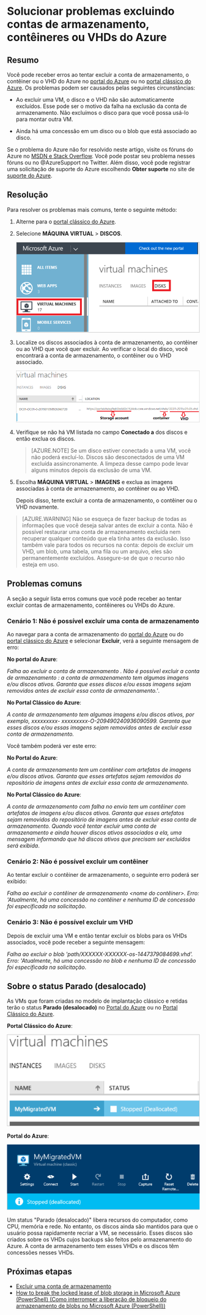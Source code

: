 <properties
	pageTitle="Solucionar problemas de exclusão de contas de armazenamento, contêineres ou VHDs do Azure | Microsoft Azure"
	description="Solucionar problemas excluindo contas de armazenamento, contêineres ou VHDs do Azure"
	services="storage"
	documentationCenter=""
	authors="genlin"
	manager="felixwu"
	editor="tysonn"
	tags="storage"/>

<tags
	ms.service="storage"
	ms.workload="na"
	ms.tgt_pltfrm="na"
	ms.devlang="na"
	ms.topic="article"
	ms.date="09/20/2016"
	ms.author="minet;genli;robinsh"/>

# Solucionar problemas excluindo contas de armazenamento, contêineres ou VHDs do Azure

## Resumo
Você pode receber erros ao tentar excluir a conta de armazenamento, o contêiner ou o VHD do Azure no [portal do Azure](https://portal.azure.com/) ou no [portal clássico do Azure](https://manage.windowsazure.com/). Os problemas podem ser causados pelas seguintes circunstâncias:

-	Ao excluir uma VM, o disco e o VHD não são automaticamente excluídos. Esse pode ser o motivo da falha na exclusão da conta de armazenamento. Não excluímos o disco para que você possa usá-lo para montar outra VM.

-	Ainda há uma concessão em um disco ou o blob que está associado ao disco.

Se o problema do Azure não for resolvido neste artigo, visite os fóruns do Azure no [MSDN e Stack Overflow](https://azure.microsoft.com/support/forums/). Você pode postar seu problema nesses fóruns ou no @AzureSupport no Twitter. Além disso, você pode registrar uma solicitação de suporte do Azure escolhendo **Obter suporte** no site de [suporte do Azure](https://azure.microsoft.com/support/options/).

## Resolução
Para resolver os problemas mais comuns, tente o seguinte método:

1. Alterne para o [portal clássico do Azure](https://manage.windowsazure.com/).
2. Selecione **MÁQUINA VIRTUAL** > **DISCOS**.

	![Imagem de discos em máquinas virtuais no portal clássico do Azure.](./media/storage-cannot-delete-storage-account-container-vhd/VMUI.png)

3. Localize os discos associados à conta de armazenamento, ao contêiner ou ao VHD que você quer excluir. Ao verificar o local do disco, você encontrará a conta de armazenamento, o contêiner ou o VHD associado.

	![Imagem que mostra informações sobre o local para os discos no portal clássico do Azure](./media/storage-cannot-delete-storage-account-container-vhd/DiskLocation.png)

4. Verifique se não há VM listada no campo **Conectado a** dos discos e então exclua os discos.

 	> [AZURE.NOTE] Se um disco estiver conectado a uma VM, você não poderá excluí-lo. Discos são desconectados de uma VM excluída assincronamente. A limpeza desse campo pode levar alguns minutos depois da exclusão de uma VM.

5. Escolha **MÁQUINA VIRTUAL** > **IMAGENS** e exclua as imagens associadas à conta de armazenamento, ao contêiner ou ao VHD.

	Depois disso, tente excluir a conta de armazenamento, o contêiner ou o VHD novamente.

> [AZURE.WARNING] Não se esqueça de fazer backup de todas as informações que você deseja salvar antes de excluir a conta. Não é possível restaurar uma conta de armazenamento excluída nem recuperar qualquer conteúdo que ela tinha antes da exclusão. Isso também vale para todos os recursos na conta: depois de excluir um VHD, um blob, uma tabela, uma fila ou um arquivo, eles são permanentemente excluídos. Assegure-se de que o recurso não esteja em uso.

## Problemas comuns

A seção a seguir lista erros comuns que você pode receber ao tentar excluir contas de armazenamento, contêineres ou VHDs do Azure.

### Cenário 1: Não é possível excluir uma conta de armazenamento

Ao navegar para a conta de armazenamento do [portal do Azure](https://portal.azure.com/) ou do [portal clássico do Azure](https://manage.windowsazure.com/) e selecionar **Excluir**, verá a seguinte mensagem de erro:

**No portal do Azure**:

*Falha ao excluir a conta de armazenamento <vm-storage-account-name>. Não é possível excluir a conta de armazenamento <vm-storage-account-name>: a conta de armazenamento <vm-storage-account-name> tem algumas imagens e/ou discos ativos. Garanta que esses discos e/ou essas imagens sejam removidos antes de excluir essa conta de armazenamento.'*.

**No Portal Clássico do Azure**:

*A conta de armazenamento <vm-storage-account-name> tem algumas imagens e/ou discos ativos, por exemplo, xxxxxxxxx- xxxxxxxxx-O-209490240936090599. Garanta que esses discos e/ou essas imagens sejam removidos antes de excluir essa conta de armazenamento.*

Você também poderá ver este erro:

**No Portal do Azure**:

*A conta de armazenamento <vm-storage-account-name> tem um contêiner com artefatos de imagens e/ou discos ativos. Garanta que esses artefatos sejam removidos do repositório de imagens antes de excluir essa conta de armazenamento*.

**No Portal Clássico do Azure**:

*A conta de armazenamento com falha no envio <vm-storage-account-name> tem um contêiner com artefatos de imagens e/ou discos ativos. Garanta que esses artefatos sejam removidos do repositório de imagens antes de excluir essa conta de armazenamento. Quando você tentar excluir uma conta de armazenamento e ainda houver discos ativos associados a ela, uma mensagem informando que há discos ativos que precisam ser excluídos será exibida*.

### Cenário 2: Não é possível excluir um contêiner

Ao tentar excluir o contêiner de armazenamento, o seguinte erro poderá ser exibido:

*Falha ao excluir o contêiner de armazenamento <nome do contêiner>. Erro: 'Atualmente, há uma concessão no contêiner e nenhuma ID de concessão foi especificada na solicitação*.

### Cenário 3: Não é possível excluir um VHD

Depois de excluir uma VM e então tentar excluir os blobs para os VHDs associados, você pode receber a seguinte mensagem:

*Falha ao excluir o blob 'path/XXXXXX-XXXXXX-os-1447379084699.vhd'. Erro: 'Atualmente, há uma concessão no blob e nenhuma ID de concessão foi especificada na solicitação*.

## Sobre o status Parado (desalocado)

As VMs que foram criadas no modelo de implantação clássico e retidas terão o status **Parado (desalocado)** no [Portal do Azure](https://portal.azure.com/) ou no [Portal Clássico do Azure](https://manage.windowsazure.com/).

**Portal Clássico do Azure**:

![Status Parado (Desalocado) para VMs no portal do Azure.](./media/storage-cannot-delete-storage-account-container-vhd/moreinfo2.png)


**Portal do Azure**:

![Status Parado (desalocado) para VMs no portal clássico do Azure.](./media/storage-cannot-delete-storage-account-container-vhd/moreinfo1.png)

Um status "Parado (desalocado)" libera recursos do computador, como CPU, memória e rede. No entanto, os discos ainda são mantidos para que o usuário possa rapidamente recriar a VM, se necessário. Esses discos são criados sobre os VHDs cujos backups são feitos pelo armazenamento do Azure. A conta de armazenamento tem esses VHDs e os discos têm concessões nesses VHDs.

## Próximas etapas

- [Excluir uma conta de armazenamento](storage-create-storage-account.md#delete-a-storage-account)
- [How to break the locked lease of blob storage in Microsoft Azure (PowerShell) (Como interromper a liberação de bloqueio do armazenamento de blobs no Microsoft Azure (PowerShell))](https://gallery.technet.microsoft.com/scriptcenter/How-to-break-the-locked-c2cd6492)

<!---HONumber=AcomDC_0921_2016-->